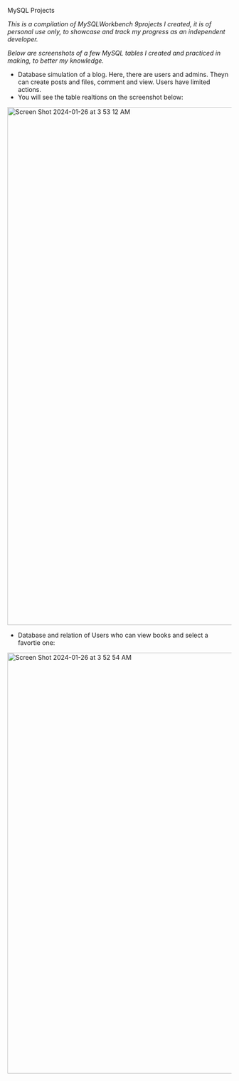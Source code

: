 MySQL Projects

*This is a compilation of MySQLWorkbench 9projects I created, it is of personal use only, to showcase and track my progress as an independent developer.*

*Below are screenshots of a few MySQL tables I created and practiced in making, to better my knowledge.*



- Database simulation of a blog. Here, there are users and admins. Theyn can create posts and files, comment and view. Users have limited actions.
- You will see the table realtions on the screenshot below:





<img width="1163" alt="Screen Shot 2024-01-26 at 3 53 12 AM" src="https://github.com/Christkd/MySQL_Projects/assets/111746737/0c5630dd-f556-4271-a04c-05a9034e155d">






- Database and relation of Users who can view books and select a favortie one:



<img width="945" alt="Screen Shot 2024-01-26 at 3 52 54 AM" src="https://github.com/Christkd/MySQL_Projects/assets/111746737/f19cca38-71fb-427d-b048-1a3f4c7c7f4a">



